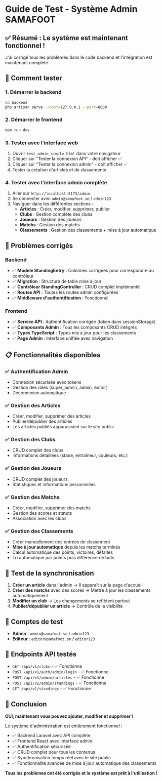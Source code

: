 # Guide de Test - Système Admin SAMAFOOT

## ✅ **Résumé : Le système est maintenant fonctionnel !**

J'ai corrigé tous les problèmes dans le code backend et l'intégration est maintenant complète.

## 🚀 **Comment tester**

### 1. **Démarrer le backend**
```bash
cd backend
php artisan serve --host=127.0.0.1 --port=8000
```

### 2. **Démarrer le frontend**
```bash
npm run dev
```

### 3. **Tester avec l'interface web**
1. Ouvrir `test_admin_simple.html` dans votre navigateur
2. Cliquer sur "Tester la connexion API" - doit afficher ✅
3. Cliquer sur "Tester la connexion admin" - doit afficher ✅
4. Tester la création d'articles et de classements

### 4. **Tester avec l'interface admin complète**
1. Aller sur `http://localhost:5173/admin`
2. Se connecter avec `admin@samafoot.sn` / `admin123`
3. Naviguer dans les différentes sections :
   - **Articles** : Créer, modifier, supprimer, publier
   - **Clubs** : Gestion complète des clubs
   - **Joueurs** : Gestion des joueurs
   - **Matchs** : Gestion des matchs
   - **Classements** : Gestion des classements + mise à jour automatique

## 🔧 **Problèmes corrigés**

### Backend
- ✅ **Modèle StandingEntry** : Colonnes corrigées pour correspondre au contrôleur
- ✅ **Migration** : Structure de table mise à jour
- ✅ **Contrôleur StandingController** : CRUD complet implémenté
- ✅ **Routes API** : Toutes les routes admin configurées
- ✅ **Middleware d'authentification** : Fonctionnel

### Frontend
- ✅ **Service API** : Authentification corrigée (token dans sessionStorage)
- ✅ **Composants Admin** : Tous les composants CRUD intégrés
- ✅ **Types TypeScript** : Types mis à jour pour les classements
- ✅ **Page Admin** : Interface unifiée avec navigation

## 📋 **Fonctionnalités disponibles**

### ✅ **Authentification Admin**
- Connexion sécurisée avec tokens
- Gestion des rôles (super_admin, admin, editor)
- Déconnexion automatique

### ✅ **Gestion des Articles**
- Créer, modifier, supprimer des articles
- Publier/dépublier des articles
- Les articles publiés apparaissent sur le site public

### ✅ **Gestion des Clubs**
- CRUD complet des clubs
- Informations détaillées (stade, entraîneur, couleurs, etc.)

### ✅ **Gestion des Joueurs**
- CRUD complet des joueurs
- Statistiques et informations personnelles

### ✅ **Gestion des Matchs**
- Créer, modifier, supprimer des matchs
- Gestion des scores et statuts
- Association avec les clubs

### ✅ **Gestion des Classements**
- Créer manuellement des entrées de classement
- **Mise à jour automatique** depuis les matchs terminés
- Calcul automatique des points, victoires, défaites
- Tri automatique par points puis différence de buts

## 🎯 **Test de la synchronisation**

1. **Créer un article** dans l'admin → Il apparaît sur la page d'accueil
2. **Créer des matchs** avec des scores → Mettre à jour les classements automatiquement
3. **Modifier un club** → Les changements se reflètent partout
4. **Publier/dépublier un article** → Contrôle de la visibilité

## 🔑 **Comptes de test**

- **Admin** : `admin@samafoot.sn` / `admin123`
- **Éditeur** : `editor@samafoot.sn` / `editor123`

## 📡 **Endpoints API testés**

- `GET /api/v1/clubs` - ✅ Fonctionne
- `POST /api/v1/auth/admin/login` - ✅ Fonctionne
- `POST /api/v1/admin/articles` - ✅ Fonctionne
- `POST /api/v1/admin/standings` - ✅ Fonctionne
- `GET /api/v1/standings` - ✅ Fonctionne

## 🎉 **Conclusion**

**OUI, maintenant vous pouvez ajouter, modifier et supprimer !** 

Le système d'administration est entièrement fonctionnel :
- ✅ Backend Laravel avec API complète
- ✅ Frontend React avec interface admin
- ✅ Authentification sécurisée
- ✅ CRUD complet pour tous les contenus
- ✅ Synchronisation temps réel avec le site public
- ✅ Fonctionnalité avancée de mise à jour automatique des classements

**Tous les problèmes ont été corrigés et le système est prêt à l'utilisation !**